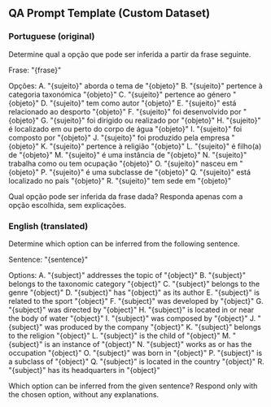 ## QA Prompt Template (Custom Dataset)

### Portuguese (original)

Determine qual a opção que pode ser inferida a partir da frase seguinte.

Frase:
"{frase}"

Opções:
A. "{sujeito}" aborda o tema de "{objeto}"
B. "{sujeito}" pertence à categoria taxonómica "{objeto}"
C. "{sujeito}" pertence ao género "{objeto}"
D. "{sujeito}" tem como autor "{objeto}"
E. "{sujeito}" está relacionado ao desporto "{objeto}"
F. "{sujeito}" foi desenvolvido por "{objeto}"
G. "{sujeito}" foi dirigido ou realizado por "{objeto}"
H. "{sujeito}" é localizado em ou perto do corpo de água "{objeto}"
I. "{sujeito}" foi composto por "{objeto}"
J. "{sujeito}" foi produzido pela empresa "{objeto}"
K. "{sujeito}" pertence à religião "{objeto}"
L. "{sujeito}" é filho(a) de "{objeto}"
M. "{sujeito}" é uma instância de "{objeto}"
N. "{sujeito}" trabalha como ou tem ocupação "{objeto}"
O. "{sujeito}" nasceu em "{objeto}"
P. "{sujeito}" é uma subclasse de "{objeto}"
Q. "{sujeito}" está localizado no país "{objeto}"
R. "{sujeito}" tem sede em "{objeto}"

Qual opção pode ser inferida da frase dada?
Responda apenas com a opção escolhida, sem explicações.

### English (translated)

Determine which option can be inferred from the following sentence.

Sentence:
"{sentence}"

Options:
A. "{subject}" addresses the topic of "{object}"
B. "{subject}" belongs to the taxonomic category "{object}"
C. "{subject}" belongs to the genre "{object}"
D. "{subject}" has "{object}" as its author
E. "{subject}" is related to the sport "{object}"
F. "{subject}" was developed by "{object}"
G. "{subject}" was directed by "{object}"
H. "{subject}" is located in or near the body of water "{object}"
I. "{subject}" was composed by "{object}"
J. "{subject}" was produced by the company "{object}"
K. "{subject}" belongs to the religion "{object}"
L. "{subject}" is the child of "{object}"
M. "{subject}" is an instance of "{object}"
N. "{subject}" works as or has the occupation "{object}"
O. "{subject}" was born in "{object}"
P. "{subject}" is a subclass of "{object}"
Q. "{subject}" is located in the country "{object}"
R. "{subject}" has its headquarters in "{object}"

Which option can be inferred from the given sentence?
Respond only with the chosen option, without any explanations.
